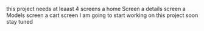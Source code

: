 this project needs at leaast 4 screens 
a home Screen 
a details screen 
a Models screen 
a cart screen 
I am going to start working on this project soon 
stay tuned 
